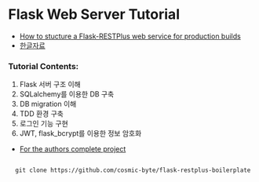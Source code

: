 # Flask Web Server Tutorial
- [How to stucture a Flask-RESTPlus web service for production builds](https://www.freecodecamp.org/news/structuring-a-flask-restplus-web-service-for-production-builds-c2ec676de563/#database-models-and-migration)
- [한글자료](https://dejavuqa.tistory.com/273)

### Tutorial Contents:

1. Flask 서버 구조 이해
2. SQLalchemy를 이용한 DB 구축
3. DB migration 이해
4. TDD 환경 구축
5. 로그인 기능 구현
6. JWT, flask_bcrypt를 이용한 정보 암호화

- [For the authors complete project](https://github.com/cosmic-byte/flask-restplus-boilerplate)
<pre>
<code>
  git clone https://github.com/cosmic-byte/flask-restplus-boilerplate
</code>
</pre>
